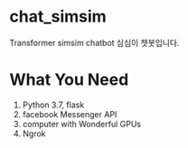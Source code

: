 # chat_simsim
Transformer simsim chatbot
심심이 챗봇입니다.

# What You Need
1. Python 3.7, flask
2. facebook Messenger API
3. computer with Wonderful GPUs
4. Ngrok

